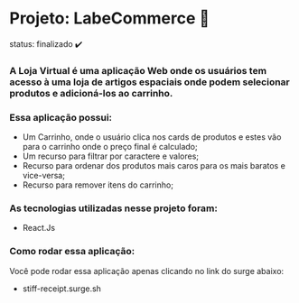 # Projeto: LabeCommerce 🚀

status: finalizado ✔️

### A Loja Virtual é uma aplicação Web onde os usuários tem acesso à uma loja de artigos espaciais onde podem selecionar produtos e adicioná-los ao carrinho. 

### Essa aplicação possui:
+ Um Carrinho, onde o usuário clica nos cards de produtos e estes vão para o carrinho onde o preço final é calculado;
+ Um recurso para filtrar por caractere e valores;
+ Recurso para ordenar dos produtos mais caros para os mais baratos e vice-versa;
+ Recurso para remover itens do carrinho;

### As tecnologias utilizadas nesse projeto foram:
+ React.Js

### Como rodar essa aplicação:
Você pode rodar essa aplicação apenas clicando no link do surge abaixo:
+ stiff-receipt.surge.sh

